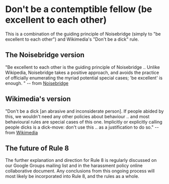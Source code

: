 # Don't be a contemptible fellow (be excellent to each other)

This is a combination of the guiding principle of Noisebridge (simply to "be excellent to each other") and Wikimedia's "Don't be a dick" rule.


## The Noisebridge version

"Be excellent to each other is the guiding principle of Noisebridge .. Unlike Wikipedia, Noisebridge takes a positive approach, and avoids the practice of officially enumerating the myriad potential special cases; 'be excellent' is enough. " -- from [Noisebridge](https://www.noisebridge.net/wiki/Noisebridge_Vision#Excellence)

## Wikimedia's version

"Don't be a dick [an abrasive and inconsiderate person]. If people abided by this, we wouldn't need any other policies about behaviour .. and most behavioural rules are special cases of this one. Implicitly or explicitly calling people dicks is a dick-move: don't use this .. as a justification to do so." -- from [Wikimedia](http://meta.wikimedia.org/wiki/Don%27t_be_a_jerk)


## The future of Rule 8

The further explanation and direction for Rule 8 is regularly discussed on our Google Groups mailing list and in the harassment policy online collaborative document. Any conclusions from this ongoing process will most likely be incorporated into Rule 8, and the rules as a whole.